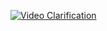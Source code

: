 [![Video Clarification](https://img.youtube.com/vi/xG-8lKUeM4s/0.jpg)](https://www.youtube.com/watch?v=xG-8lKUeM4s)
